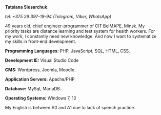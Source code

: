 **Tatsiana Slesarchuk**

*tel. +375 29 397-19-94 (Telegram, Viber, WhatsApp)*

49 years old, chief engineer-programmer of CIT BelMAPE, Minsk. My priority tasks are distance learning and test system for health workers. 
For my work, I constantly need new knowledge. And now I want to systematize my skills in front-end development.

**Programming Languages:**
PHP, JavaScript, SQL, HTML, CSS.

**Development IE:**
Visual Studio Code

**CMS:**
Wordpress, Joomla, Moodle.

**Application Servers:**
Apache/PHP

**Database:**
MySql, MariaDB.

**Operating Systems:**
Windows 7, 10

My English is between A0 and A1 due to lack of speech practice.
